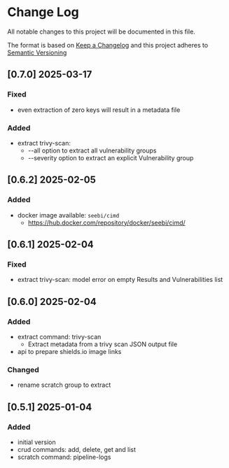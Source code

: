 # Change Log

All notable changes to this project will be documented in this file.

The format is based on [Keep a Changelog](http://keepachangelog.com/) and this project adheres to [Semantic Versioning](https://semver.org/)

## [0.7.0] 2025-03-17

### Fixed

- even extraction of zero keys will result in a metadata file

### Added

- extract trivy-scan:
  - --all option to extract all vulnerability groups
  - --severity option to extract an explicit Vulnerability group

## [0.6.2] 2025-02-05

### Added

- docker image available: `seebi/cimd`
  - https://hub.docker.com/repository/docker/seebi/cimd/


## [0.6.1] 2025-02-04

### Fixed

- extract trivy-scan: model error on empty Results and Vulnerabilities list


## [0.6.0] 2025-02-04

### Added

- extract command: trivy-scan
  - Extract metadata from a trivy scan JSON output file
- api to prepare shields.io image links

### Changed

- rename scratch group to extract


## [0.5.1] 2025-01-04

### Added

- initial version
- crud commands: add, delete, get and list
- scratch command: pipeline-logs

